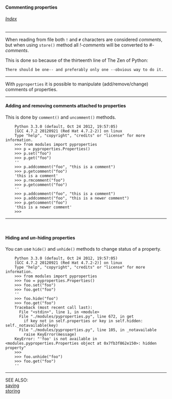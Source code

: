 #### Commenting properties

###### [Index](index.mdown)
----


When reading from file both ```!``` and ```#``` characters are considered _comments_, but 
when using ```store()``` method all _!-comments_ will be converted to _#-comments_.

This is done so because of the thirteenth line of The Zen of Python:  

    There should be one-- and preferably only one --obvious way to do it.


----


With ```pyproperties``` it is possible to manipulate (add/remove/change) comments of properties.


----


#### Adding and removing comments attached to properties

This is done by ```comment()``` and ```uncomment()``` methods.

        Python 3.3.0 (default, Oct 24 2012, 19:57:05) 
        [GCC 4.7.2 20120921 (Red Hat 4.7.2-2)] on linux
        Type "help", "copyright", "credits" or "license" for more information.
        >>> from modules import pyproperties
        >>> p = pyproperties.Properties()
        >>> p.set("foo")
        >>> p.get("foo")
        ''
        >>> p.addcomment("foo", "this is a comment")
        >>> p.getcomment("foo")
        'this is a comment'
        >>> p.rmcomment("foo")
        >>> p.getcomment("foo")
        ''
        >>> p.addcomment("foo", "this is a comment")
        >>> p.addcomment("foo", "this is a newer comment")
        >>> p.getcomment("foo")
        'this is a newer comment'
        >>>

----

&nbsp;

#### Hiding and _un_-hiding properties

You can use ```hide()``` and ```unhide()``` methods to change status of a property.

        Python 3.3.0 (default, Oct 24 2012, 19:57:05) 
        [GCC 4.7.2 20120921 (Red Hat 4.7.2-2)] on linux
        Type "help", "copyright", "credits" or "license" for more information.
        >>> from modules import pyproperties
        >>> foo = pyproperties.Properties()
        >>> foo.set("foo")
        >>> foo.get("foo")
        ''
        >>> foo.hide("foo")
        >>> foo.get("foo")
        Traceback (most recent call last):
          File "<stdin>", line 1, in <module>
          File "./modules/pyproperties.py", line 672, in get
            if key not in self.properties or key in self.hidden: self._notavailable(key)
          File "./modules/pyproperties.py", line 105, in _notavailable
            raise KeyError(message)
        KeyError: "'foo' is not available in <modules.pyproperties.Properties object at 0x7fb3f862e150>: hidden property"
        >>> 
        >>> foo.unhide("foo")
        >>> foo.get("foo")
        ''

----

SEE ALSO:  
[saving](saving.txt)  
[storing](storing.txt)
